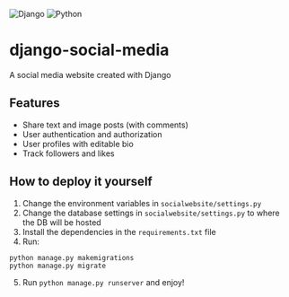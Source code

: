 ![Django](https://img.shields.io/badge/django-%23092E20.svg?style=for-the-badge&logo=django&logoColor=white)
![Python](https://img.shields.io/badge/python-3670A0?style=for-the-badge&logo=python&logoColor=ffdd54)

# django-social-media
A social media website created with Django

## Features
- Share text and image posts (with comments)
- User authentication and authorization
- User profiles with editable bio
- Track followers and likes

## How to deploy it yourself
1. Change the environment variables in `socialwebsite/settings.py`
2. Change the database settings in `socialwebsite/settings.py` to where the DB will be hosted
3. Install the dependencies in the `requirements.txt` file
4. Run:
```
python manage.py makemigrations
python manage.py migrate
```
5. Run `python manage.py runserver` and enjoy!


